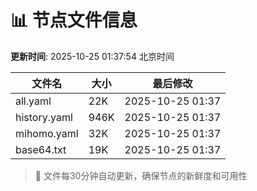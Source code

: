 # 📊 节点文件信息

**更新时间**: 2025-10-25 01:37:54 北京时间

| 文件名 | 大小 | 最后修改 |
|--------|------|----------|
| all.yaml | 22K | 2025-10-25 01:37 |
| history.yaml | 946K | 2025-10-25 01:37 |
| mihomo.yaml | 32K | 2025-10-25 01:37 |
| base64.txt | 19K | 2025-10-25 01:37 |

> 🔄 文件每30分钟自动更新，确保节点的新鲜度和可用性
